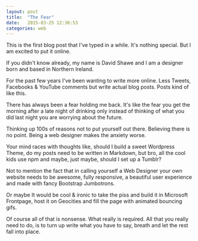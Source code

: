 ```yaml
---
layout: post
title:  "The Fear"
date:   2015-03-25 12:36:53
categories: web
---
```


This is the first blog post that I've typed in a while. It's nothing special. But I am excited to put it online. 

If you didn't know already, my name is David Shawe and I am a designer born and based in Northern Ireland.

For the past few years I've been wanting to write more online. Less Tweets, Facebooks &amp; YouTube comments but write actual blog posts. Posts kind of like this. 

There has always been a fear holding me back. It's like the fear you get the morning after a late night of drinking only instead of thinking of what you did last night you are worrying about the future. 

Thinking up 100s of reasons not to put yourself out there. Believing there is no point. Being a web designer makes the anxiety worse. 

Your mind races with thoughts like, should I build a sweet Wordpress Theme, do my posts need to be written in Markdown, but bro, all the cool kids use npm and maybe, just maybe, should I set up a Tumblr? 

Not to mention the fact that in calling yourself a Web Designer your own website needs to be awesome, fully responsive, a beautiful user experience and made with fancy Bootstrap Jumbotrons. 

Or maybe It would be cool &amp; ironic to take the piss and build it in Microsoft Frontpage, host it on Geocities and fill the page with animated bouncing gifs. 

Of course all of that is nonsense. What really is required. All that you really need to do, is to turn up write what you have to say, breath and let the rest fall into place.

